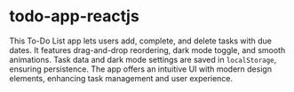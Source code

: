 # todo-app-reactjs
This To-Do List app lets users add, complete, and delete tasks with due dates. It features drag-and-drop reordering, dark mode toggle, and smooth animations. Task data and dark mode settings are saved in `localStorage`, ensuring persistence. The app offers an intuitive UI with modern design elements, enhancing task management and user experience.
